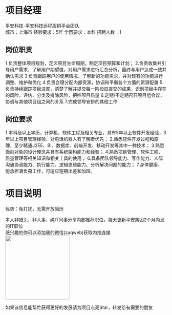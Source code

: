 # 项目经理
平安科技-平安科技远程服销平台团队  
城市：上海市 经验要求：5年 学历要求：本科  招聘人数：1

## 岗位职责
1.负责整体项目规划，定义项目生命周期，制定项目预算和计划；
   2.负责收集并引导用户需求，了解用户期望值，对用户需求进行汇总分析，最终与用户达成一致并确认需求
   3.负责跟踪用户的使用情况，了解新的功能需求，并对现有的功能进行调整、维护和优化
   4.负责合理分配内部资源，协调和平衡各个方面的资源配置
   5.负责持续跟踪项目进度，清楚了解并提交每一阶段应提交的成果，识别项目中存在的风险，评估、分类及排除风险，把控项目质量
   6.定期/不定期召开项目组会议，协调与其他项目组之间的关系
   7.完成领导安排的其他工作

## 岗位要求
1.本科及以上学历，计算机、软件工程及相关专业，具有5年以上软件开发经验，3年以上项目管理经验，对电话机器人有了解者优先；
   2.熟悉软件开发过程和原理，至少精通J2EE、BI、数据库、前端开发、移动开发等其中一种技术；
   3.熟悉面向对象的设计理念并具有系统架构能力和经验；
   4.熟悉项目管理、软件工程、质量管理等相关知识和相关工具的使用；
   6.具备团队领导能力、写作能力、人际沟通协调能力、执行能力、逻辑思维能力、分析解决问题的能力；
   7.身体健康、能承担满负荷工作，可适应短期出差和加班。

# 项目说明

优势：免打扰，无需开放简历

本人非猎头，非人事，纯IT同事分享内部推荐职位，每天更新平安集团2个月内发的IT职位  
感兴趣的你可以添加我的微信(zaqweb)获取内推连接  
<img src="https://github.com/zaqweb/PA-IT-JOBS/blob/master/WechatICode.jpeg"  height="200" width="200">

如果该信息能帮忙获得更好的发展请为项目点亮Star，转发给有需要的朋友




